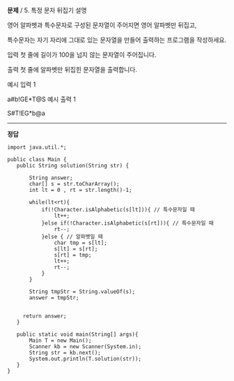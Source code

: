 **문제**
/
5. 특정 문자 뒤집기
   설명

영어 알파벳과 특수문자로 구성된 문자열이 주어지면 영어 알파벳만 뒤집고,

특수문자는 자기 자리에 그대로 있는 문자열을 만들어 출력하는 프로그램을 작성하세요.

입력
첫 줄에 길이가 100을 넘지 않는 문자열이 주어집니다.

출력
첫 줄에 알파벳만 뒤집힌 문자열을 출력합니다.

예시 입력 1

a#b!GE\*T@S
예시 출력 1

S#T!EG\*b@a

---

**정답**

```
import java.util.*;

public class Main {
   public String solution(String str) {

       String answer;
       char[] s = str.toCharArray();
       int lt = 0 , rt = str.length()-1;

       while(lt<rt){
           if(!Character.isAlphabetic(s[lt])){ // 특수문자일 때
               lt++;
           }else if(!Character.isAlphabetic(s[rt])){ // 특수문자일 때
               rt--;
           }else { // 알파벳일 때
               char tmp = s[lt];
               s[lt] = s[rt];
               s[rt] = tmp;
               lt++;
               rt--;
           }
       }

       String tmpStr = String.valueOf(s);
       answer = tmpStr;


     return answer;
   }

   public static void main(String[] args){
       Main T = new Main();
       Scanner kb = new Scanner(System.in);
       String str = kb.next();
       System.out.println(T.solution(str));
   }
}
```
